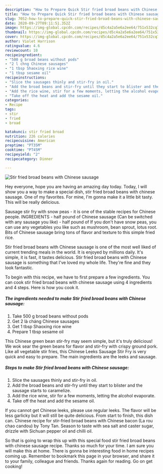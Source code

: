 ```yaml
---
description: "How to Prepare Quick Stir fried broad beans with Chinese sausage"
title: "How to Prepare Quick Stir fried broad beans with Chinese sausage"
slug: 7052-how-to-prepare-quick-stir-fried-broad-beans-with-chinese-sausage
date: 2020-09-27T09:11:51.352Z
image: https://img-global.cpcdn.com/recipes/d5c4a2a5e6a2ee64/751x532cq70/stir-fried-broad-beans-with-chinese-sausage-recipe-main-photo.jpg
thumbnail: https://img-global.cpcdn.com/recipes/d5c4a2a5e6a2ee64/751x532cq70/stir-fried-broad-beans-with-chinese-sausage-recipe-main-photo.jpg
cover: https://img-global.cpcdn.com/recipes/d5c4a2a5e6a2ee64/751x532cq70/stir-fried-broad-beans-with-chinese-sausage-recipe-main-photo.jpg
author: Violet Harrison
ratingvalue: 4.6
reviewcount: 10
recipeingredient:
- "500 g broad beans without pods"
- "2 l chng Chinese sausages"
- "1 tbsp Shaoxing rice wine"
- "1 tbsp sesame oil"
recipeinstructions:
- "Slice the sausages thinly and stir-fry in oil."
- "Add the broad beans and stir-fry until they start to blister and the sausage starts to caramelize."
- "Add the rice wine, stir for a few moments, letting the alcohol evaporate."
- "Take off the heat and add the sesame oil."
categories:
- Recipe
tags:
- stir
- fried
- broad

katakunci: stir fried broad 
nutrition: 226 calories
recipecuisine: American
preptime: "PT35M"
cooktime: "PT45M"
recipeyield: "2"
recipecategory: Dinner

---
```



![Stir fried broad beans with Chinese sausage](https://img-global.cpcdn.com/recipes/d5c4a2a5e6a2ee64/751x532cq70/stir-fried-broad-beans-with-chinese-sausage-recipe-main-photo.jpg)

Hey everyone, hope you are having an amazing day today. Today, I will show you a way to make a special dish, stir fried broad beans with chinese sausage. One of my favorites. For mine, I'm gonna make it a little bit tasty. This will be really delicious.

Sausage stir fry with snow peas - it is one of the stable recipes for Chinese people. INGREDIENTS - half pound of Chinese sausage (Can be switched with any sausage you like) - half pound of If you don&#39;t have snow peas, you can use any vegetables you like such as mushroom, bean sprout, lotus root. Bits of Chinese sausage bring tons of flavor and texture to this simple fried rice.

Stir fried broad beans with Chinese sausage is one of the most well liked of current trending meals in the world. It is enjoyed by millions daily. It's simple, it is fast, it tastes delicious. Stir fried broad beans with Chinese sausage is something that I've loved my whole life. They're fine and they look fantastic.


To begin with this recipe, we have to first prepare a few ingredients. You can cook stir fried broad beans with chinese sausage using 4 ingredients and 4 steps. Here is how you cook it.

<!--inarticleads1-->

##### The ingredients needed to make Stir fried broad beans with Chinese sausage:

1. Take 500 g broad beans without pods
1. Get 2 là cháng Chinese sausages
1. Get 1 tbsp Shaoxing rice wine
1. Prepare 1 tbsp sesame oil


This Chinese green bean stir-fry may seem simple, but it&#39;s truly delicious! We wok sear the green beans for flavor and stir-fry with crispy ground pork. Like all vegetable stir fries, this Chinese Leeks Sausage Stir Fry is very quick and easy to prepare. The main ingredients are the leeks and sausage. 

<!--inarticleads2-->

##### Steps to make Stir fried broad beans with Chinese sausage:

1. Slice the sausages thinly and stir-fry in oil.
1. Add the broad beans and stir-fry until they start to blister and the sausage starts to caramelize.
1. Add the rice wine, stir for a few moments, letting the alcohol evaporate.
1. Take off the heat and add the sesame oil.


If you cannot get Chinese leeks, please use regular leeks. The flavor will be less garlicky but it will still be quite delicious. From start to finish, this dish can. Chinese recipe for stir-fried broad beans with Chinese bacon (La rou chao candou) by Tony Tan. Season to taste with sea salt and caster sugar, drizzle with Sichuan pepper oil and chilli oil. 

So that is going to wrap this up with this special food stir fried broad beans with chinese sausage recipe. Thanks so much for your time. I am sure you will make this at home. There is gonna be interesting food in home recipes coming up. Remember to bookmark this page in your browser, and share it to your family, colleague and friends. Thanks again for reading. Go on get cooking!
